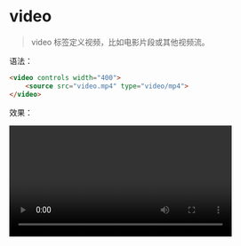 # video

> video 标签定义视频，比如电影片段或其他视频流。

语法：

```html
<video controls width="400">
    <source src="video.mp4" type="video/mp4">
</video>
```

效果：

<video controls width="400">
    <source src="video.mp4" type="video/mp4">
</video>